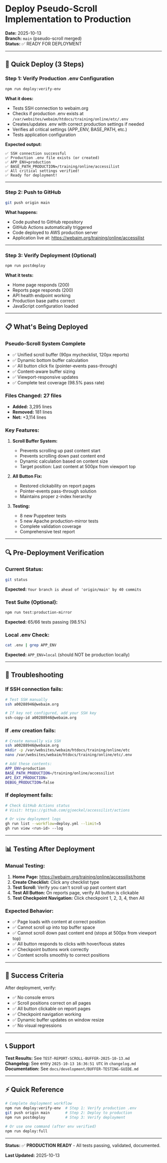 # Deploy Pseudo-Scroll Implementation to Production

**Date:** 2025-10-13  
**Branch:** `main` (pseudo-scroll merged)  
**Status:** ✅ READY FOR DEPLOYMENT

---

## 🎯 Quick Deploy (3 Steps)

### Step 1: Verify Production .env Configuration
```bash
npm run deploy:verify-env
```

**What it does:**
- Tests SSH connection to webaim.org
- Checks if production .env exists at `/var/websites/webaim/htdocs/training/online/etc/.env`
- Creates/updates .env with correct production settings if needed
- Verifies all critical settings (APP_ENV, BASE_PATH, etc.)
- Tests application configuration

**Expected output:**
```
✅ SSH connection successful
✅ Production .env file exists (or created)
✅ APP_ENV=production
✅ BASE_PATH_PRODUCTION=/training/online/accessilist
✅ All critical settings verified!
✅ Ready for deployment!
```

---

### Step 2: Push to GitHub
```bash
git push origin main
```

**What happens:**
- Code pushed to GitHub repository
- GitHub Actions automatically triggered
- Code deployed to AWS production server
- Application live at: https://webaim.org/training/online/accessilist

---

### Step 3: Verify Deployment (Optional)
```bash
npm run postdeploy
```

**What it tests:**
- Home page responds (200)
- Reports page responds (200)
- API health endpoint working
- Production base paths correct
- JavaScript configuration loaded

---

## 📋 What's Being Deployed

### Pseudo-Scroll System Complete
- ✅ Unified scroll buffer (90px mychecklist, 120px reports)
- ✅ Dynamic bottom buffer calculation
- ✅ All button click fix (pointer-events pass-through)
- ✅ Content-aware buffer sizing
- ✅ Viewport-responsive updates
- ✅ Complete test coverage (98.5% pass rate)

### Files Changed: 27 files
- **Added:** 3,295 lines
- **Removed:** 181 lines
- **Net:** +3,114 lines

### Key Features:
1. **Scroll Buffer System:**
   - Prevents scrolling up past content start
   - Prevents scrolling down past content end
   - Dynamic calculation based on content size
   - Target position: Last content at 500px from viewport top

2. **All Button Fix:**
   - Restored clickability on report pages
   - Pointer-events pass-through solution
   - Maintains proper z-index hierarchy

3. **Testing:**
   - 8 new Puppeteer tests
   - 5 new Apache production-mirror tests
   - Complete validation coverage
   - Comprehensive test report

---

## 🔍 Pre-Deployment Verification

### Current Status:
```bash
git status
```
**Expected:** `Your branch is ahead of 'origin/main' by 40 commits`

### Test Suite (Optional):
```bash
npm run test:production-mirror
```
**Expected:** 65/66 tests passing (98.5%)

### Local .env Check:
```bash
cat .env | grep APP_ENV
```
**Expected:** `APP_ENV=local` (should NOT be production locally)

---

## 🚨 Troubleshooting

### If SSH connection fails:
```bash
# Test SSH manually
ssh a00288946@webaim.org

# If key not configured, add your SSH key
ssh-copy-id a00288946@webaim.org
```

### If .env creation fails:
```bash
# Create manually via SSH
ssh a00288946@webaim.org
mkdir -p /var/websites/webaim/htdocs/training/online/etc
nano /var/websites/webaim/htdocs/training/online/etc/.env

# Add these contents:
APP_ENV=production
BASE_PATH_PRODUCTION=/training/online/accessilist
API_EXT_PRODUCTION=
DEBUG_PRODUCTION=false
```

### If deployment fails:
```bash
# Check GitHub Actions status
# Visit: https://github.com/gjoeckel/accessilist/actions

# Or view deployment logs
gh run list --workflow=deploy.yml --limit=5
gh run view <run-id> --log
```

---

## 📊 Testing After Deployment

### Manual Testing:
1. **Home Page:** https://webaim.org/training/online/accessilist/home
2. **Create Checklist:** Click any checklist type
3. **Test Scroll:** Verify you can't scroll up past content start
4. **Test All Button:** On reports page, verify All button is clickable
5. **Test Checkpoint Navigation:** Click checkpoint 1, 2, 3, 4, then All

### Expected Behavior:
- ✅ Page loads with content at correct position
- ✅ Cannot scroll up into top buffer space
- ✅ Cannot scroll down past content end (stops at 500px from viewport top)
- ✅ All button responds to clicks with hover/focus states
- ✅ Checkpoint buttons work correctly
- ✅ Content scrolls smoothly to correct positions

---

## 🎉 Success Criteria

After deployment, verify:
- ✅ No console errors
- ✅ Scroll positions correct on all pages
- ✅ All button clickable on report pages
- ✅ Checkpoint navigation working
- ✅ Dynamic buffer updates on window resize
- ✅ No visual regressions

---

## 📞 Support

**Test Results:** See `TEST-REPORT-SCROLL-BUFFER-2025-10-13.md`  
**Changelog:** See entry `2025-10-13 16:36:51 UTC` in `changelog.md`  
**Documentation:** See `docs/development/BUFFER-TESTING-GUIDE.md`

---

## ⚡ Quick Reference

```bash
# Complete deployment workflow
npm run deploy:verify-env  # Step 1: Verify production .env
git push origin main       # Step 2: Deploy to production
npm run postdeploy         # Step 3: Verify deployment

# Or use one command (after env verified)
npm run deploy:full
```

---

**Status:** ✅ **PRODUCTION READY** - All tests passing, validated, documented.

**Last Updated:** 2025-10-13

